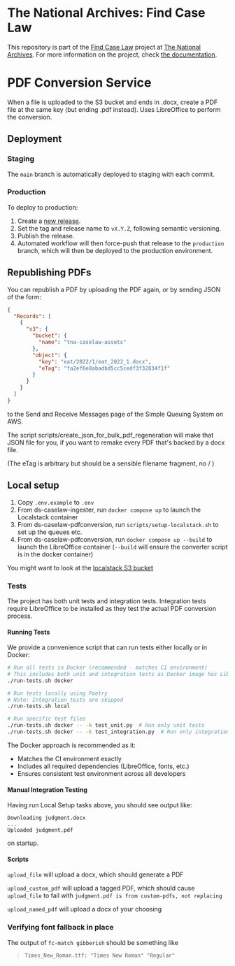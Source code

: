 # The National Archives: Find Case Law

This repository is part of the [Find Case Law](https://caselaw.nationalarchives.gov.uk/) project at [The National Archives](https://www.nationalarchives.gov.uk/). For more information on the project, check [the documentation](https://github.com/nationalarchives/ds-find-caselaw-docs).

# PDF Conversion Service

When a file is uploaded to the S3 bucket and ends in .docx, create a PDF file at the same key (but ending .pdf instead).
Uses LibreOffice to perform the conversion.

## Deployment

### Staging

The `main` branch is automatically deployed to staging with each commit.

### Production

To deploy to production:

1. Create a [new release](https://github.com/nationalarchives/ds-caselaw-pdf-conversion/releases).
2. Set the tag and release name to `vX.Y.Z`, following semantic versioning.
3. Publish the release.
4. Automated workflow will then force-push that release to the `production` branch, which will then be deployed to
   the production environment.

## Republishing PDFs

You can republish a PDF by uploading the PDF again, or by sending JSON of the form:

```json
{
  "Records": [
    {
      "s3": {
        "bucket": {
          "name": "tna-caselaw-assets"
        },
        "object": {
          "key": "eat/2022/1/eat_2022_1.docx",
          "eTag": "fa2ef6e8abadbd5cc5cedf3f32834f1f"
        }
      }
    }
  ]
}
```

to the Send and Receive Messages page of the Simple Queuing System on AWS.

The script scripts/create_json_for_bulk_pdf_regeneration will make that JSON
file for you, if you want to remake every PDF that's backed by a docx file.

(The eTag is arbitrary but should be a sensible filename fragment, no / )

## Local setup

1. Copy `.env.example` to `.env`
2. From ds-caselaw-ingester, run `docker compose up` to launch the Localstack container
3. From ds-caselaw-pdfconversion, run `scripts/setup-localstack.sh` to set up the queues etc.
4. From ds-caselaw-pdfconversion, run `docker compose up --build` to launch the LibreOffice container
   (`--build` will ensure the converter script is in the docker container)

You might want to look at the [localstack S3 bucket](http://localhost:4566/private-asset-bucket)

### Tests

The project has both unit tests and integration tests. Integration tests require LibreOffice to be installed as they test the actual PDF conversion process.

#### Running Tests

We provide a convenience script that can run tests either locally or in Docker:

```bash
# Run all tests in Docker (recommended - matches CI environment)
# This includes both unit and integration tests as Docker image has LibreOffice installed
./run-tests.sh docker

# Run tests locally using Poetry
# Note: Integration tests are skipped
./run-tests.sh local

# Run specific test files
./run-tests.sh docker -- -k test_unit.py  # Run only unit tests
./run-tests.sh docker -- -k test_integration.py  # Run only integration tests
```

The Docker approach is recommended as it:

- Matches the CI environment exactly
- Includes all required dependencies (LibreOffice, fonts, etc.)
- Ensures consistent test environment across all developers

#### Manual Integration Testing

Having run Local Setup tasks above, you should see output like:

```shell
Downloading judgment.docx
...
Uploaded judgment.pdf
```

on startup.

#### Scripts

`upload_file` will upload a docx, which should generate a PDF

`upload_custom_pdf` will upload a tagged PDF, which should cause `upload_file` to fail with `judgment.pdf is from custom-pdfs, not replacing`

`upload_named_pdf` will upload a docx of your choosing

### Verifying font fallback in place

The output of `fc-match gibberish` should be something like

> `Times_New_Roman.ttf: "Times New Roman" "Regular"`
